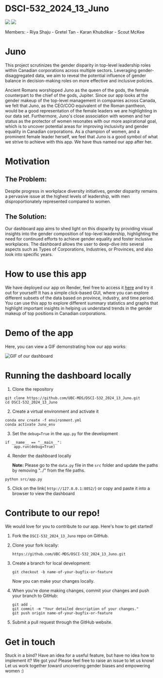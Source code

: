 # DSCI-532_2024_13_Juno

[![](https://img.shields.io/badge/language-Python-blue.svg)](https://www.python.org/downloads/release/python-360/) [![](https://img.shields.io/badge/License-MIT-green.svg)](https://opensource.org/licenses/MIT)

Members: - Riya Shaju - Gretel Tan - Karan Khubdikar - Scout McKee

# Juno

This project scrutinizes the gender disparity in top-level leadership roles within Canadian corporations across multiple sectors. Leveraging gender-disaggregated data, we aim to reveal the potential influence of gender balance in decision-making roles on more effective and inclusive policies.

Ancient Romans worshipped Juno as the queen of the gods, the female counterpart to the chief of the gods, Jupiter. Since our app looks at the gender makeup of the top-level management in companies across Canada, we felt that Juno, as the CEO/COO equivalent of the Roman pantheon, would be a good representation of the female leaders we are highlighting in our data set. Furthermore, Juno's close association with women and her status as the protector of women resonates with our more aspirational goal, which is to uncover potential areas for improving inclusivity and gender equality in Canadian corporations. As a champion of women, and a prominent female leader herself, we feel that Juno is a good symbol of what we strive to achieve with this app. We have thus named our app after her.

# Motivation

## The Problem:

Despite progress in workplace diversity initiatives, gender disparity remains a pervasive issue at the highest levels of leadership, with men disproportionately represented compared to women.

## The Solution:

Our dashboard app aims to shed light on this disparity by providing visual insights into the gender composition of top-level leadership, highlighting the need for continued efforts to achieve gender equality and foster inclusive workplaces. The dashboard allows the user to deep-dive into several aspects such as Types of Corporations, Industries, or Provinces, and also look into specific years.

# How to use this app

We have deployed our app on Render, feel free to access it [here](https://dsci-532-2024-13-juno-aa9o.onrender.com/) and try it out for yourself! It has a simple click-based GUI, where you can explore different subsets of the data based on province, industry, and time period. You can use this app to explore different summary statistics and graphs that highlight important insights in helping us understand trends in the gender makeup of top positions in Canadian corporations.

# Demo of the app

Here, you can view a GIF demonstrating how our app works:

![GIF of our dashboard](https://github.com/UBC-MDS/DSCI-532_2024_13_Juno/assets/85408127/a221ea10-83c9-4399-a391-f854f490e0f1)

# Running the dashboard locally

1.  Clone the repository

```         
git clone https://github.com/UBC-MDS/DSCI-532_2024_13_Juno.git
cd DSCI-532_2024_13_Juno
```

2.  Create a virtual environment and activate it

```         
conda env create -f environment.yml
conda activate Juno_env
```

3.  Set the `debug=True` in the `app.py` for the development

```         
if __name__ == "__main__":
    app.run(debug=True)
```

4.  Render the dashboard locally

    **Note:** Please go to the `data.py` file in the `src` folder and update the paths by removing "../" from the file paths.

```         
python src/app.py
```

5.  Click on the link( `http://127.0.0.1:8052/`) or copy and paste it into a browser to view the dashboard

# Contribute to our repo!

We would love for you to contribute to our app. Here's how to get started!

1.  Fork the `DSCI-532_2024_13_Juno` repo on GitHub.

2.  Clone your fork locally:

    ```         
    https://github.com/UBC-MDS/DSCI-532_2024_13_Juno.git
    ```

3.  Create a branch for local development:

    ```         
    git checkout -b name-of-your-bugfix-or-feature
    ```

    Now you can make your changes locally.

4.  When you're done making changes, commit your changes and push your branch to GitHub:

    ```         
    git add .
    git commit -m "Your detailed description of your changes."
    git push origin name-of-your-bugfix-or-feature
    ```

5.  Submit a pull request through the GitHub website.

# Get in touch

Stuck in a bind? Have an idea for a useful feature, but have no idea how to implement it? We got you! Please feel free to raise an issue to let us know! Let us work together toward uncovering gender biases and empowering women :)
